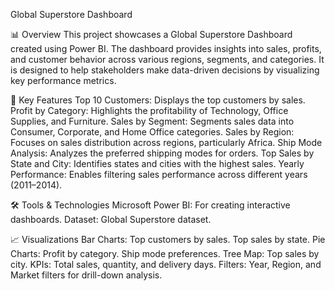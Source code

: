 Global Superstore Dashboard

📊 Overview
This project showcases a Global Superstore Dashboard created using Power BI. The dashboard provides insights into sales, profits, and customer behavior across various regions, segments, and categories. It is designed to help stakeholders make data-driven decisions by visualizing key performance metrics.

🔑 Key Features
Top 10 Customers: Displays the top customers by sales.
Profit by Category: Highlights the profitability of Technology, Office Supplies, and Furniture.
Sales by Segment: Segments sales data into Consumer, Corporate, and Home Office categories.
Sales by Region: Focuses on sales distribution across regions, particularly Africa.
Ship Mode Analysis: Analyzes the preferred shipping modes for orders.
Top Sales by State and City: Identifies states and cities with the highest sales.
Yearly Performance: Enables filtering sales performance across different years (2011–2014).

🛠️ Tools & Technologies
Microsoft Power BI: For creating interactive dashboards.
Dataset: Global Superstore dataset.

📈 Visualizations
Bar Charts:
Top customers by sales.
Top sales by state.
Pie Charts:
Profit by category.
Ship mode preferences.
Tree Map:
Top sales by city.
KPIs:
Total sales, quantity, and delivery days.
Filters:
Year, Region, and Market filters for drill-down analysis.
